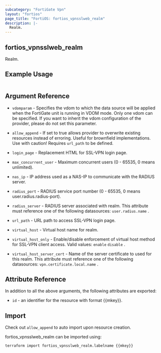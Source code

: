 ```yaml
---
subcategory: "FortiGate Vpn"
layout: "fortios"
page_title: "FortiOS: fortios_vpnsslweb_realm"
description: |-
  Realm.
---
```


## fortios_vpnsslweb_realm
Realm.

## Example Usage

```hcl

```

## Argument Reference
* `vdomparam` - Specifies the vdom to which the data source will be applied when the FortiGate unit is running in VDOM mode. Only one vdom can be specified. If you want to inherit the vdom configuration of the provider, please do not set this parameter.
* `allow_append` - If set to true allows provider to overwrite existing resources instead of erroring. Useful for brownfield implementations. Use with caution! Requires `url_path` to be defined.

* `login_page` - Replacement HTML for SSL-VPN login page.
* `max_concurrent_user` - Maximum concurrent users (0 - 65535, 0 means unlimited).
* `nas_ip` - IP address used as a NAS-IP to communicate with the RADIUS server.
* `radius_port` - RADIUS service port number (0 - 65535, 0 means user.radius.radius-port).
* `radius_server` - RADIUS server associated with realm. This attribute must reference one of the following datasources: `user.radius.name` .
* `url_path` - URL path to access SSL-VPN login page.
* `virtual_host` - Virtual host name for realm.
* `virtual_host_only` - Enable/disable enforcement of virtual host method for SSL-VPN client access. Valid values: `enable` `disable` .
* `virtual_host_server_cert` - Name of the server certificate to used for this realm. This attribute must reference one of the following datasources: `vpn.certificate.local.name` .

## Attribute Reference

In addition to all the above arguments, the following attributes are exported:
* `id` - an identifier for the resource with format {{mkey}}.

## Import

Check out `allow_append` to auto import upon resource creation.

fortios_vpnsslweb_realm can be imported using:
```sh
terraform import fortios_vpnsslweb_realm.labelname {{mkey}}
```
